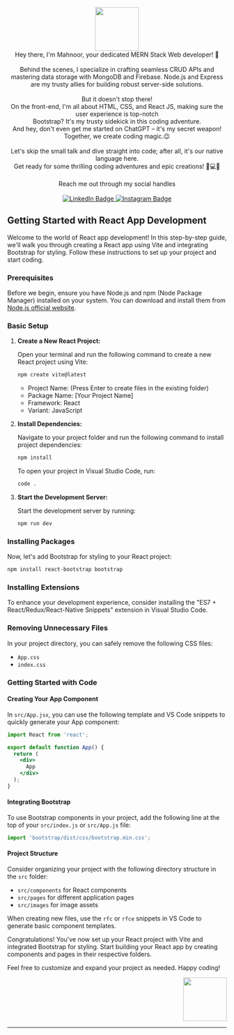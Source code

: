  <div id="header" align="center">
  <img src="https://media.giphy.com/media/yobJmOSmqYTdSEaS9e/giphy.gif" width="100"/>
</div>
<div align="center">
Hey there, I'm Mahnoor, your dedicated MERN Stack Web developer! 🚀
 <br><br>
 Behind the scenes, I specialize in crafting seamless CRUD APIs and mastering data storage with MongoDB and Firebase. Node.js and Express are my trusty allies for building robust server-side solutions.
 <br> <br>
 But it doesn't stop there!
 <br>
 On the front-end, I'm all about HTML, CSS, and React JS, making sure the user experience is top-notch
 <br>
 Bootstrap? It's my trusty sidekick in this coding adventure.
 <br>
 And hey, don't even get me started on ChatGPT – it's my secret weapon! Together, we create coding magic.😉
 <br><br>
Let's skip the small talk and dive straight into code; after all, it's our native language here.
 <br>
 Get ready for some thrilling coding adventures and epic creations! 🚀💻🎉
  <br>
  <br>
 </div>
 <div align="center">
   Reach me out through my social handles
 </div>
 <br>

<div id="badges" align="center">
  <a href="https://www.linkedin.com/in/mahnoor-a-coding7">
    <img src="https://img.shields.io/badge/LinkedIn-blue?style=for-the-badge&logo=linkedin&logoColor=white" alt="LinkedIn Badge"/>
  </a>
  <a href="https://www.instagram.com/code_with_noor/">
    <img src="https://img.shields.io/badge/Instagram-pink?style=for-the-badge&logo=instagram&logoColor=white" alt="Instagram Badge"/>
  </a>
</div>


## Getting Started with React App Development

Welcome to the world of React app development! In this step-by-step guide, we'll walk you through creating a React app using Vite and integrating Bootstrap for styling. Follow these instructions to set up your project and start coding.

### Prerequisites

Before we begin, ensure you have Node.js and npm (Node Package Manager) installed on your system. You can download and install them from [Node.js official website](https://nodejs.org/).

### Basic Setup

1. **Create a New React Project:**

   Open your terminal and run the following command to create a new React project using Vite:

   ```bash
   npm create vite@latest
   ```

   - Project Name: (Press Enter to create files in the existing folder)
   - Package Name: [Your Project Name]
   - Framework: React
   - Variant: JavaScript

2. **Install Dependencies:**

   Navigate to your project folder and run the following command to install project dependencies:

   ```bash
   npm install
   ```

   To open your project in Visual Studio Code, run:

   ```bash
   code .
   ```

3. **Start the Development Server:**

   Start the development server by running:

   ```bash
   npm run dev
   ```

### Installing Packages

Now, let's add Bootstrap for styling to your React project:

```bash
npm install react-bootstrap bootstrap
```

### Installing Extensions

To enhance your development experience, consider installing the "ES7 + React/Redux/React-Native Snippets" extension in Visual Studio Code.

### Removing Unnecessary Files

In your project directory, you can safely remove the following CSS files:

- `App.css`
- `index.css`

### Getting Started with Code

#### Creating Your App Component

In `src/App.jsx`, you can use the following template and VS Code snippets to quickly generate your App component:

```jsx
import React from 'react';

export default function App() {
  return (
    <div>
      App
    </div>
  );
}
```

#### Integrating Bootstrap

To use Bootstrap components in your project, add the following line at the top of your `src/index.js` or `src/App.js` file:

```jsx
import 'bootstrap/dist/css/bootstrap.min.css';
```

#### Project Structure

Consider organizing your project with the following directory structure in the `src` folder:

- `src/components` for React components
- `src/pages` for different application pages
- `src/images` for image assets

When creating new files, use the `rfc` or `rfce` snippets in VS Code to generate basic component templates.

Congratulations! You've now set up your React project with Vite and integrated Bootstrap for styling. Start building your React app by creating components and pages in their respective folders.

Feel free to customize and expand your project as needed. Happy coding!

<div id="header" align="right">
  <img src="https://media.giphy.com/media/paTz7UZbPfTZFRYnnB/giphy.gif" width="100"/>
</div>


---

<!---
Noorlogs/Noorlogs is a ✨ special ✨ repository because its `README.md` (this file) appears on your GitHub profile.
You can click the Preview link to take a look at your changes.
--->
